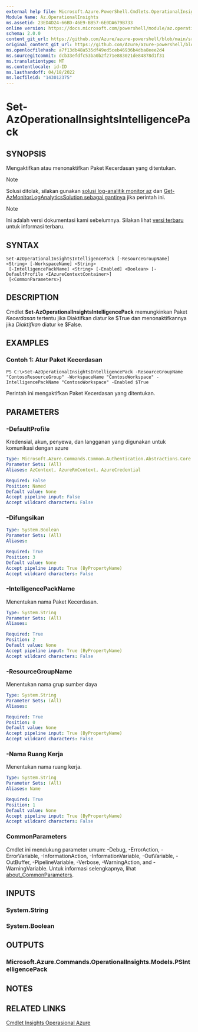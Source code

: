 ```yaml
---
external help file: Microsoft.Azure.PowerShell.Cmdlets.OperationalInsights.dll-Help.xml
Module Name: Az.OperationalInsights
ms.assetid: 23ED4D24-66BD-46E9-BB57-6E0DA679B733
online version: https://docs.microsoft.com/powershell/module/az.operationalinsights/set-azoperationalinsightsintelligencepack
schema: 2.0.0
content_git_url: https://github.com/Azure/azure-powershell/blob/main/src/OperationalInsights/OperationalInsights/help/Set-AzOperationalInsightsIntelligencePack.md
original_content_git_url: https://github.com/Azure/azure-powershell/blob/main/src/OperationalInsights/OperationalInsights/help/Set-AzOperationalInsightsIntelligencePack.md
ms.openlocfilehash: a7f13db48a535df49ed5ceb46936b4dba8eee2d4
ms.sourcegitcommit: dcb33efdfc53ba0b2f271e883021de84878d1f31
ms.translationtype: MT
ms.contentlocale: id-ID
ms.lasthandoff: 04/18/2022
ms.locfileid: "143012375"
---
```

# Set-AzOperationalInsightsIntelligencePack

## SYNOPSIS
Mengaktifkan atau menonaktifkan Paket Kecerdasan yang ditentukan.
> [!NOTE]
> Solusi ditolak, silakan gunakan [solusi log-analitik monitor az](https://docs.microsoft.com/en-us/cli/azure/monitor/log-analytics/solution?view=azure-cli-latest) dan [Get-AzMonitorLogAnalyticsSolution sebagai gantinya](https://docs.microsoft.com/en-us/powershell/module/az.monitoringsolutions/get-azmonitorloganalyticssolution?view=azps-5.9.0) jika perintah ini.

> [!NOTE]
>Ini adalah versi dokumentasi kami sebelumnya. Silakan lihat [versi terbaru](/powershell/module/az.operationalinsights/set-azoperationalinsightsintelligencepack) untuk informasi terbaru.

## SYNTAX

```
Set-AzOperationalInsightsIntelligencePack [-ResourceGroupName] <String> [-WorkspaceName] <String>
 [-IntelligencePackName] <String> [-Enabled] <Boolean> [-DefaultProfile <IAzureContextContainer>]
 [<CommonParameters>]
```

## DESCRIPTION
Cmdlet **Set-AzOperationalInsightsIntelligencePack** memungkinkan Paket *Kecerdasan* tertentu jika Diaktifkan diatur ke $True dan menonaktifkannya jika *Diaktifkan* diatur ke $False.

## EXAMPLES

### Contoh 1: Atur Paket Kecerdasan
```
PS C:\>Set-AzOperationalInsightsIntelligencePack -ResourceGroupName "ContosoResourceGroup" -WorkspaceName "ContosoWorkspace" -IntelligencePackName "ContosoWorkspace" -Enabled $True
```

Perintah ini mengaktifkan Paket Kecerdasan yang ditentukan.

## PARAMETERS

### -DefaultProfile
Kredensial, akun, penyewa, dan langganan yang digunakan untuk komunikasi dengan azure

```yaml
Type: Microsoft.Azure.Commands.Common.Authentication.Abstractions.Core.IAzureContextContainer
Parameter Sets: (All)
Aliases: AzContext, AzureRmContext, AzureCredential

Required: False
Position: Named
Default value: None
Accept pipeline input: False
Accept wildcard characters: False
```

### -Difungsikan
```yaml
Type: System.Boolean
Parameter Sets: (All)
Aliases:

Required: True
Position: 3
Default value: None
Accept pipeline input: True (ByPropertyName)
Accept wildcard characters: False
```

### -IntelligencePackName
Menentukan nama Paket Kecerdasan.

```yaml
Type: System.String
Parameter Sets: (All)
Aliases:

Required: True
Position: 2
Default value: None
Accept pipeline input: True (ByPropertyName)
Accept wildcard characters: False
```

### -ResourceGroupName
Menentukan nama grup sumber daya

```yaml
Type: System.String
Parameter Sets: (All)
Aliases:

Required: True
Position: 0
Default value: None
Accept pipeline input: True (ByPropertyName)
Accept wildcard characters: False
```

### -Nama Ruang Kerja
Menentukan nama ruang kerja.

```yaml
Type: System.String
Parameter Sets: (All)
Aliases: Name

Required: True
Position: 1
Default value: None
Accept pipeline input: True (ByPropertyName)
Accept wildcard characters: False
```

### CommonParameters
Cmdlet ini mendukung parameter umum: -Debug, -ErrorAction, -ErrorVariable, -InformationAction, -InformationVariable, -OutVariable, -OutBuffer, -PipelineVariable, -Verbose, -WarningAction, and -WarningVariable. Untuk informasi selengkapnya, lihat [about_CommonParameters](http://go.microsoft.com/fwlink/?LinkID=113216).

## INPUTS

### System.String

### System.Boolean

## OUTPUTS

### Microsoft.Azure.Commands.OperationalInsights.Models.PSIntelligencePack

## NOTES

## RELATED LINKS

[Cmdlet Insights Operasional Azure](./Az.OperationalInsights.md)


